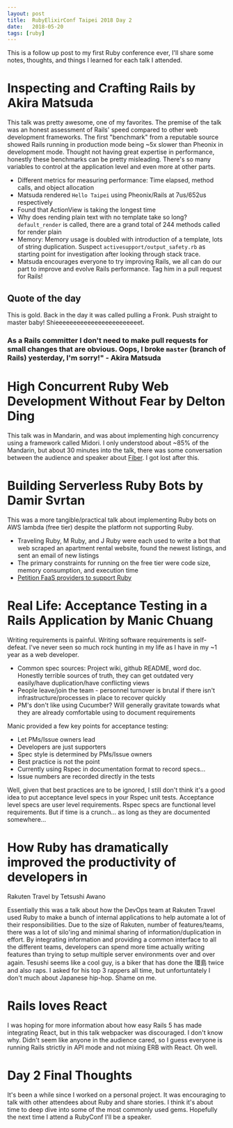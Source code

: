 ```yaml
---
layout: post
title:  RubyElixirConf Taipei 2018 Day 2
date:   2018-05-20
tags: [ruby]
---
```


This is a follow up post to my first Ruby conference ever, I'll share some notes, thoughts, and
things I learned for each talk I attended.

# Inspecting and Crafting Rails by Akira Matsuda

This talk was pretty awesome, one of my favorites. The premise of the
talk was an honest assessment of Rails' speed compared to other web
development frameworks. The first "benchmark" from a reputable source showed Rails running in
production mode being ~5x slower than Pheonix in development mode.
Thought not having great expertise in performance, honestly these
benchmarks can be pretty misleading. There's so many variables to
control at the application level and even more at other parts.

* Different metrics for measuring performance: Time elapsed, method
calls, and object allocation
* Matsuda rendered `Hello Taipei` using Pheonix/Rails at
7us/652us respectively
* Found that ActionView is taking the longest time
* Why does rending plain text with no template take so long?
`default_render` is called, there are a grand total of 244 methods
called for render plain
* Memory: Memory usage is doubled with introduction of a template, lots
of string duplication. Suspect `activesupport/output_safety.rb` as
starting point for investigation after looking through stack trace.
* Matsuda encourages everyone to try improving Rails, we all can do our
part to improve and evolve Rails performance. Tag him in a pull request
for Rails!

## Quote of the day

This is gold. Back in the day it was called pulling a Fronk. Push
straight to master baby! Shieeeeeeeeeeeeeeeeeeeeeeeet.

### As a Rails committer I don't need to make pull requests for small changes that are obvious. Oops, I broke `master` (branch of Rails) yesterday, I'm sorry!" - Akira Matsuda

# High Concurrent Ruby Web Development Without Fear by Delton Ding

This talk was in Mandarin, and was about implementing high concurrency
using a framework called Midori. I only understood about ~85% of the Mandarin, but about 30 minutes
into the talk, there was some conversation between the audience and
speaker about [Fiber](https://www.slideshare.net/KoichiSasada/fiber-in-the-10th-year). I got lost after this.

# Building Serverless Ruby Bots by Damir Svrtan

This was a more tangible/practical talk about implementing Ruby bots on
AWS lambda (free tier) despite the platform not supporting Ruby.

* Traveling Ruby, M Ruby, and J Ruby were each used to write a bot that
web scraped an apartment rental website, found the newest listings, and
sent an email of new listings
* The primary constraints for running on the free tier were code size,
memory consumption, and execution time
* [Petition FaaS providers to support
Ruby](https://www.serverless-ruby.org/)

# Real Life: Acceptance Testing in a Rails Application by Manic Chuang

Writing requirements is painful. Writing software requirements is
self-defeat. I've never seen so much rock hunting in my life as I have
in my ~1 year as a web developer.

* Common spec sources: Project wiki, github README, word doc. Honestly
terrible sources of truth, they can get outdated very easily/have
duplication/have conflicting views
* People leave/join the team - personnel turnover is brutal if there
isn't infrastructure/processes in place to recover quickly
* PM's don't like using Cucumber? Will generally gravitate towards what
they are already comfortable using to document requirements

Manic provided a few key points for acceptance testing:

* Let PMs/Issue owners lead
* Developers are just supporters
* Spec style is determined by PMs/Issue owners
* Best practice is not the point
* Currently using Rspec in documentation format to record specs...
* Issue numbers are recorded directly in the tests

Well, given that best practices are to be ignored, I still don't think
it's a good idea to put acceptance level specs in your Rspec unit tests.
Acceptance level specs are user level requirements. Rspec specs are
functional level requirements. But if time is a crunch... as long as
they are documented somewhere...

# How Ruby has dramatically improved the productivity of developers in
Rakuten Travel by Tetsushi Awano

Essentially this was a talk about how the DevOps team at Rakuten Travel
used Ruby to make a bunch of internal applications to help automate a
lot of their responsibilities. Due to the size of Rakuten, number of
features/teams, there was a lot of silo'ing and minimal sharing of
information/duplication in effort. By integrating information and
providing a common interface to all the different teams, developers can
spend more time actually writing features than trying to setup multiple server
environments over and over again. Tesushi seems like a cool guy, is a
biker that has done the 環島 twice and also raps. I asked for his top 3
rappers all time, but unfortuntately I don't much about Japanese
hip-hop. Shame on me.

# Rails loves React

I was hoping for more information about how easy Rails 5 has made
integrating React, but in this talk webpacker was discouraged. I don't
know why. Didn't seem like anyone in the audience cared, so I guess
everyone is running Rails strictly in API mode and not mixing ERB with
React. Oh well.

# Day 2 Final Thoughts

It's been a while since I worked on a personal project. It was
encouraging to talk with other attendees about Ruby and share stories. I
think it's about time to deep dive into some of the most commonly used
gems. Hopefully the next time I attend a RubyConf I'll be a speaker.
